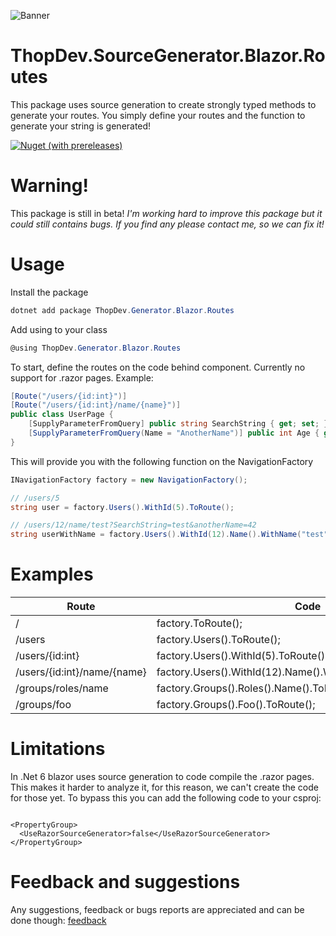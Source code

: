 ![Banner](https://user-images.githubusercontent.com/9268249/175341782-661bd327-cba6-415c-8ea7-1a01c5c953a7.png)

# ThopDev.SourceGenerator.Blazor.Routes

This package uses source generation to create strongly typed methods to generate your routes. You simply define your routes and the function to generate your string is generated!

[![Nuget (with prereleases)](https://img.shields.io/nuget/vpre/ThopDev.Generator.Blazor.Routes)](https://www.nuget.org/packages/ThopDev.Generator.Blazor.Routes/)

# Warning!

This package is still in beta!
_I'm working hard to improve this package but it could still contains bugs. If you find any please contact me, so we can fix
it!_

# Usage
Install the package
```csharp
dotnet add package ThopDev.Generator.Blazor.Routes
```
Add using to your class
````csharp
@using ThopDev.Generator.Blazor.Routes
````

To start, define the routes on the code behind component. Currently no support for .razor pages.
Example:

```csharp
[Route("/users/{id:int}")]
[Route("/users/{id:int}/name/{name}")]
public class UserPage {
    [SupplyParameterFromQuery] public string SearchString { get; set; }
    [SupplyParameterFromQuery(Name = "AnotherName")] public int Age { get; set; }
}
```

This will provide you with the following function on the NavigationFactory

```csharp
INavigationFactory factory = new NavigationFactory();

// /users/5
string user = factory.Users().WithId(5).ToRoute();

// /users/12/name/test?SearchString=test&anotherName=42
string userWithName = factory.Users().WithId(12).Name().WithName("test").ToRoute(searchString: "Hello", anotherName: 42);
```
# Examples

| Route                       | Code                                                          | Generates           | 
|-----------------------------|---------------------------------------------------------------|---------------------|
| /                           | factory.ToRoute();                                            | /                   |
| /users                      | factory.Users().ToRoute();                                    | /users              |
| /users/{id:int}             | factory.Users().WithId(5).ToRoute();                          | /users/5            |
| /users/{id:int}/name/{name} | factory.Users().WithId(12).Name().WithName("test").ToRoute(); | /users/12/name/test |
| /groups/roles/name          | factory.Groups().Roles().Name().ToRoute();                    | /groups/roles/name  |
| /groups/foo                 | factory.Groups().Foo().ToRoute();                             | /groups/foo         |

# Limitations

In .Net 6 blazor uses source generation to code compile the .razor pages. This makes it harder to analyze it, for this
reason, we can't create the code for those yet.
To bypass this you can add the following code to your csproj:

```csharp![Uploading Frame 6.png…]()

<PropertyGroup>
  <UseRazorSourceGenerator>false</UseRazorSourceGenerator>
</PropertyGroup> 
```

# Feedback and suggestions
Any suggestions, feedback or bugs reports are appreciated and can be done though: [feedback](https://github.com/thopdev/ThopDev.Generators/issues/new/choose)
